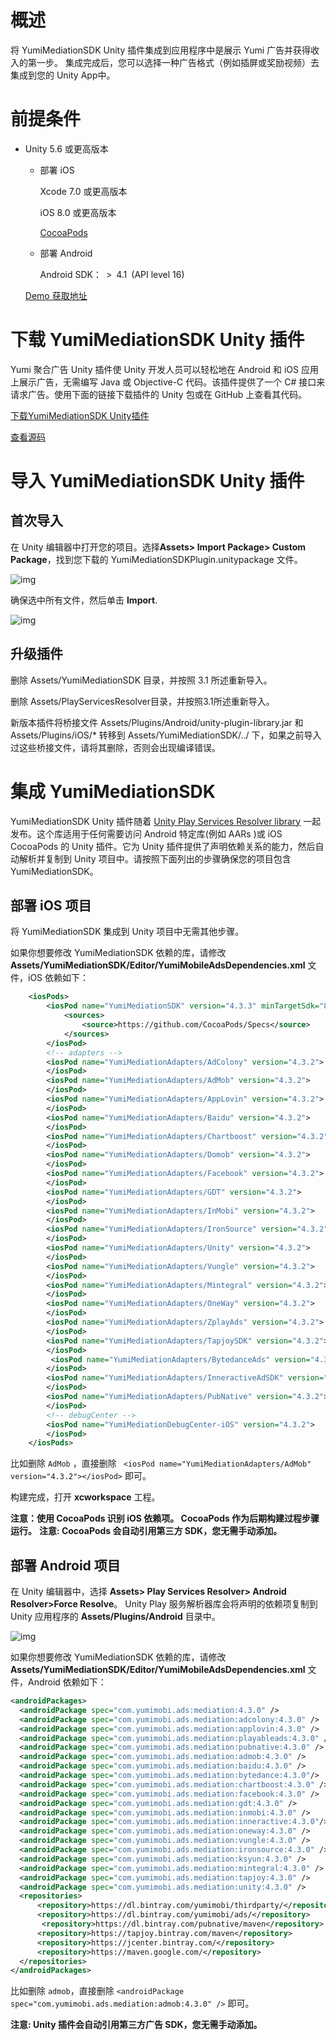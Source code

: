 # 概述
将 YumiMediationSDK Unity 插件集成到应用程序中是展示 Yumi 广告并获得收入的第一步。 集成完成后，您可以选择一种广告格式（例如插屏或奖励视频）去集成到您的 Unity App中。

# 前提条件
- Unity 5.6 或更高版本

   - 部署 iOS
     
     Xcode 7.0 或更高版本
     
     iOS 8.0 或更高版本

     [CocoaPods](https://guides.cocoapods.org/using/getting-started.html)

   - 部署 Android

     Android SDK： > 4.1 (API level 16)

  [Demo 获取地址](https://github.com/yumimobi/YumiMediationSDK-Unity) 

# 下载 YumiMediationSDK Unity 插件
Yumi 聚合广告 Unity 插件使 Unity 开发人员可以轻松地在 Android 和 iOS 应用上展示广告，无需编写 Java 或 Objective-C 代码。该插件提供了一个 C# 接口来请求广告。使用下面的链接下载插件的 Unity 包或在 GitHub 上查看其代码。

[下载YumiMediationSDK Unity插件](https://github.com/yumimobi/YumiMediationSDK-Unity/raw/master/YumiMediationSDKPlugin.unitypackage)

[查看源码](https://github.com/yumimobi/YumiMediationSDK-Unity)

# 导入 YumiMediationSDK Unity 插件
## 首次导入
在 Unity 编辑器中打开您的项目。选择**Assets> Import Package> Custom Package**，找到您下载的 YumiMediationSDKPlugin.unitypackage 文件。

![img](resources/01.png)

确保选中所有文件，然后单击 **Import**.

![img](resources/02.png)

## 升级插件

删除 Assets/YumiMediationSDK 目录，并按照 3.1 所述重新导入。

删除 Assets/PlayServicesResolver目录，并按照3.1所述重新导入。

新版本插件将桥接文件 Assets/Plugins/Android/unity-plugin-library.jar 和 Assets/Plugins/iOS/* 转移到 Assets/YumiMediationSDK/../ 下，如果之前导入过这些桥接文件，请将其删除，否则会出现编译错误。

# 集成 YumiMediationSDK

YumiMediationSDK Unity 插件随着 [Unity Play Services Resolver library](https://github.com/googlesamples/unity-jar-resolver) 一起发布。这个库适用于任何需要访问 Android 特定库(例如 AARs )或 iOS CocoaPods 的 Unity 插件。它为 Unity 插件提供了声明依赖关系的能力，然后自动解析并复制到 Unity 项目中。请按照下面列出的步骤确保您的项目包含 YumiMediationSDK。

## 部署 iOS 项目

将 YumiMediationSDK 集成到 Unity 项目中无需其他步骤。

如果你想要修改 YumiMediationSDK 依赖的库，请修改 **Assets/YumiMediationSDK/Editor/YumiMobileAdsDependencies.xml**  文件，iOS 依赖如下：

```xml
    <iosPods>
        <iosPod name="YumiMediationSDK" version="4.3.3" minTargetSdk="8.0">
            <sources>
                <source>https://github.com/CocoaPods/Specs</source>
            </sources>
        </iosPod>
        <!-- adapters -->
        <iosPod name="YumiMediationAdapters/AdColony" version="4.3.2">
        </iosPod>
        <iosPod name="YumiMediationAdapters/AdMob" version="4.3.2">
        </iosPod>
        <iosPod name="YumiMediationAdapters/AppLovin" version="4.3.2">
        </iosPod>
        <iosPod name="YumiMediationAdapters/Baidu" version="4.3.2">
        </iosPod>
        <iosPod name="YumiMediationAdapters/Chartboost" version="4.3.2">
        </iosPod>
        <iosPod name="YumiMediationAdapters/Domob" version="4.3.2">
        </iosPod>
        <iosPod name="YumiMediationAdapters/Facebook" version="4.3.2">
        </iosPod>
        <iosPod name="YumiMediationAdapters/GDT" version="4.3.2">
        </iosPod>
        <iosPod name="YumiMediationAdapters/InMobi" version="4.3.2">
        </iosPod>
        <iosPod name="YumiMediationAdapters/IronSource" version="4.3.2">
        </iosPod>
        <iosPod name="YumiMediationAdapters/Unity" version="4.3.2">
        </iosPod>
        <iosPod name="YumiMediationAdapters/Vungle" version="4.3.2">
        </iosPod>
        <iosPod name="YumiMediationAdapters/Mintegral" version="4.3.2">
        </iosPod>
        <iosPod name="YumiMediationAdapters/OneWay" version="4.3.2">
        </iosPod>
        <iosPod name="YumiMediationAdapters/ZplayAds" version="4.3.2">
        </iosPod>
        <iosPod name="YumiMediationAdapters/TapjoySDK" version="4.3.2">
        </iosPod>
         <iosPod name="YumiMediationAdapters/BytedanceAds" version="4.3.2">
        </iosPod>
        <iosPod name="YumiMediationAdapters/InneractiveAdSDK" version="4.3.2">
        </iosPod>
        <iosPod name="YumiMediationAdapters/PubNative" version="4.3.2">
        </iosPod>
        <!-- debugCenter -->
        <iosPod name="YumiMediationDebugCenter-iOS" version="4.3.2">
        </iosPod>
    </iosPods>
```

比如删除 `AdMob` ，直接删除 ` <iosPod name="YumiMediationAdapters/AdMob" version="4.3.2"></iosPod>`  即可。

构建完成，打开 **xcworkspace** 工程。

**注意：使用 CocoaPods 识别 iOS 依赖项。 CocoaPods 作为后期构建过程步骤运行。**
**注意: CocoaPods 会自动引用第三方 SDK，您无需手动添加。**

## 部署 Android 项目

在 Unity 编辑器中，选择 **Assets> Play Services Resolver> Android Resolver>Force Resolve**。 Unity Play 服务解析器库会将声明的依赖项复制到 Unity 应用程序的 **Assets/Plugins/Android** 目录中。

![img](resources/03.png)

如果你想要修改 YumiMediationSDK 依赖的库，请修改 **Assets/YumiMediationSDK/Editor/YumiMobileAdsDependencies.xml**  文件，Android 依赖如下：

```xml
<androidPackages>
  <androidPackage spec="com.yumimobi.ads:mediation:4.3.0" />
  <androidPackage spec="com.yumimobi.ads.mediation:adcolony:4.3.0" />
  <androidPackage spec="com.yumimobi.ads.mediation:applovin:4.3.0" />
  <androidPackage spec="com.yumimobi.ads.mediation:playableads:4.3.0" />
  <androidPackage spec="com.yumimobi.ads.mediation:pubnative:4.3.0" />
  <androidPackage spec="com.yumimobi.ads.mediation:admob:4.3.0" />
  <androidPackage spec="com.yumimobi.ads.mediation:baidu:4.3.0" />
  <androidPackage spec="com.yumimobi.ads.mediation:bytedance:4.3.0"/>
  <androidPackage spec="com.yumimobi.ads.mediation:chartboost:4.3.0" />
  <androidPackage spec="com.yumimobi.ads.mediation:facebook:4.3.0" />
  <androidPackage spec="com.yumimobi.ads.mediation:gdt:4.3.0" />
  <androidPackage spec="com.yumimobi.ads.mediation:inmobi:4.3.0" />
  <androidPackage spec="com.yumimobi.ads.mediation:inneractive:4.3.0"/>
  <androidPackage spec="com.yumimobi.ads.mediation:oneway:4.3.0" />
  <androidPackage spec="com.yumimobi.ads.mediation:vungle:4.3.0" />
  <androidPackage spec="com.yumimobi.ads.mediation:ironsource:4.3.0" />
  <androidPackage spec="com.yumimobi.ads.mediation:ksyun:4.3.0" />
  <androidPackage spec="com.yumimobi.ads.mediation:mintegral:4.3.0" />
  <androidPackage spec="com.yumimobi.ads.mediation:tapjoy:4.3.0" />
  <androidPackage spec="com.yumimobi.ads.mediation:unity:4.3.0" />
  <repositories>
      <repository>https://dl.bintray.com/yumimobi/thirdparty/</repository>
      <repository>https://dl.bintray.com/yumimobi/ads/</repository>
       <repository>https://dl.bintray.com/pubnative/maven</repository>
      <repository>https://tapjoy.bintray.com/maven</repository>
      <repository>https://jcenter.bintray.com/</repository>
      <repository>https://maven.google.com/</repository>
  </repositories>
</androidPackages>
```

比如删除 `admob`，直接删除 `<androidPackage spec="com.yumimobi.ads.mediation:admob:4.3.0" />` 即可。

**注意: Unity 插件会自动引用第三方广告 SDK，您无需手动添加。**